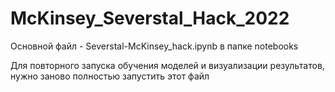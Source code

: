 # McKinsey_Severstal_Hack_2022

Основной файл - Severstal-McKinsey_hack.ipynb в папке notebooks

Для повторного запуска обучения моделей и 
визуализации результатов, нужно заново полностью запустить этот файл